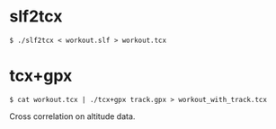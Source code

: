 slf2tcx
=======

	$ ./slf2tcx < workout.slf > workout.tcx

tcx+gpx
=======

	$ cat workout.tcx | ./tcx+gpx track.gpx > workout_with_track.tcx

Cross correlation on altitude data.
